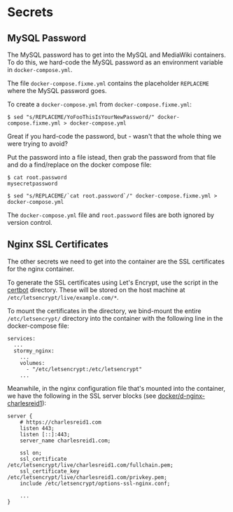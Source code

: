 # Secrets

## MySQL Password

The MySQL password has to get into the MySQL 
and MediaWiki containers. To do this, we 
hard-code the MySQL password as an environment
variable in `docker-compose.yml`.

The file `docker-compose.fixme.yml` contains 
the placeholder `REPLACEME` where the MySQL 
password goes. 

To create a `docker-compose.yml` 
from `docker-compose.fixme.yml`:

```
$ sed "s/REPLACEME/YoFooThisIsYourNewPassword/" docker-compose.fixme.yml > docker-compose.yml
```

Great if you hard-code the password, but - 
wasn't that the whole thing 
we were trying to avoid?

Put the password into a file istead, 
then grab the password from that file
and do a find/replace on the docker 
compose file:

```
$ cat root.password
mysecretpassword

$ sed "s/REPLACEME/`cat root.password`/" docker-compose.fixme.yml > docker-compose.yml
```

The `docker-compose.yml` file and `root.password` files are both ignored 
by version control.

## Nginx SSL Certificates

The other secrets we need to get into the container are
the SSL certificates for the nginx container.

To generate the SSL certificates using Let's Encrypt,
use the script in the [certbot](https://git.charlesreid1.com/charlesreid1/certbot)
directory. These will be stored on the host machine
at `/etc/letsencrypt/live/example.com/*`.

To mount the certificates in the directory,
we bind-mount the entire `/etc/letsencrypt/` directory
into the container with the following line 
in the docker-compose file:

```
services:
  ...
  stormy_nginx:
    ...
    volumes:
      - "/etc/letsencrypt:/etc/letsencrypt"
    ...
``` 

Meanwhile, in the nginx configuration file 
that's mounted into the container, we have
the following in the SSL server blocks
(see [docker/d-nginx-charlesreid1](https://git.charlesreid1.com/docker/d-nginx-charlesreid1)):

```
server {
    # https://charlesreid1.com
    listen 443;
    listen [::]:443;
    server_name charlesreid1.com;

    ssl on;
    ssl_certificate /etc/letsencrypt/live/charlesreid1.com/fullchain.pem;
    ssl_certificate_key /etc/letsencrypt/live/charlesreid1.com/privkey.pem;
    include /etc/letsencrypt/options-ssl-nginx.conf;

    ...
}
```

